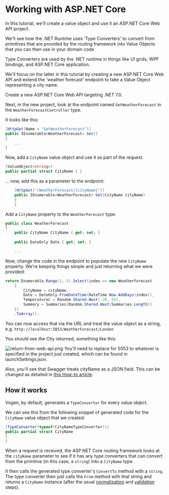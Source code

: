 # Working with ASP.NET Core

In this tutorial, we'll create a value object and use it an ASP.NET Core Web API project.

We'll see how the .NET Runtime uses 'Type Converters' to convert from primitives that are provided
by the routing framework into Value Objects that you can then use in your domain code

Type Converters are used by the .NET runtime in things like UI grids, WPF bindings, and ASP.NET Core application. 

We'll focus on the latter in this tutorial by creating a new ASP.NET Core Web API and extend the 'weather forecast'
endpoint to take a Value Object representing a city name.

Create a new ASP.NET Core Web API targeting .NET 7.0. 

Next, in the new project, look at the endpoint named `GetWeatherForecast` in the `WeatherForecastController` type.

It looks like this:

```C#
[HttpGet(Name = "GetWeatherForecast")]
public IEnumerable<WeatherForecast> Get()
{
    ...
}
```

Now, add a `CityName` value object and use it as part of the request.

```c#
[ValueObject<string>]
public partial struct CityName { }
```

... now, add this as a parameter to the endpoint:
```C#
    [HttpGet("/WeatherForecast/{cityName}")]
    public IEnumerable<WeatherForecast> Get(CityName cityName)
    {
    }
```

Add a `CityName` property to the `WeatherForecast` type:

```C#
public class WeatherForecast
{
    public CityName CityName { get; set; }
    
    public DateOnly Date { get; set; }

    ...
```

Now, change the code in the endpoint to populate the new `CityName` property.
We're keeping things simple and just returning what we were provided:

```c#
return Enumerable.Range(1, 5).Select(index => new WeatherForecast
    {
        CityName = cityName,
        Date = DateOnly.FromDateTime(DateTime.Now.AddDays(index)),
        TemperatureC = Random.Shared.Next(-20, 55),
        Summary = Summaries[Random.Shared.Next(Summaries.Length)]
    })
    .ToArray();
```

You can now access that via the URL and treat the value object as a string,
e.g. `http://localhost:5053/WeatherForecast/London`

You should see the City returned, something like this:

<img border-effect="rounded" alt="return-from-web-api.png" src="return-from-web-api.png"/>


<note>
You'll need to replace for 5053 to whatever is specified in the project just created, which can be 
found in launchSettings.json.

Also, you'll see that Swagger treats cityName as a JSON field. This can be changed as detailed in [this How-to article](Use-in-Swagger.md).

</note>

## How it works
Vogen, by default, generates a `TypeConverter` for every value object.

We can see this from the following snippet of generated code for the `CityName` value object that we created:

```C#
[TypeConverter(typeof(CityNameTypeConverter))]
public partial struct CityName
{
} 
```

When a request is received, the ASP.NET Core routing framework looks at the `cityName`
parameter to see if it has any type converters that can convert from the primitive
(in this case, a `string`) into a `CityName` type.

It then calls the generated type converter's `ConvertTo` method with a `string`.
The type converter then just calls the `From` method
with that string and returns a `CityName` instance
(after the usual [normalization](NormalizationTutorial.md) and [validation](ValidationTutorial.md) steps).